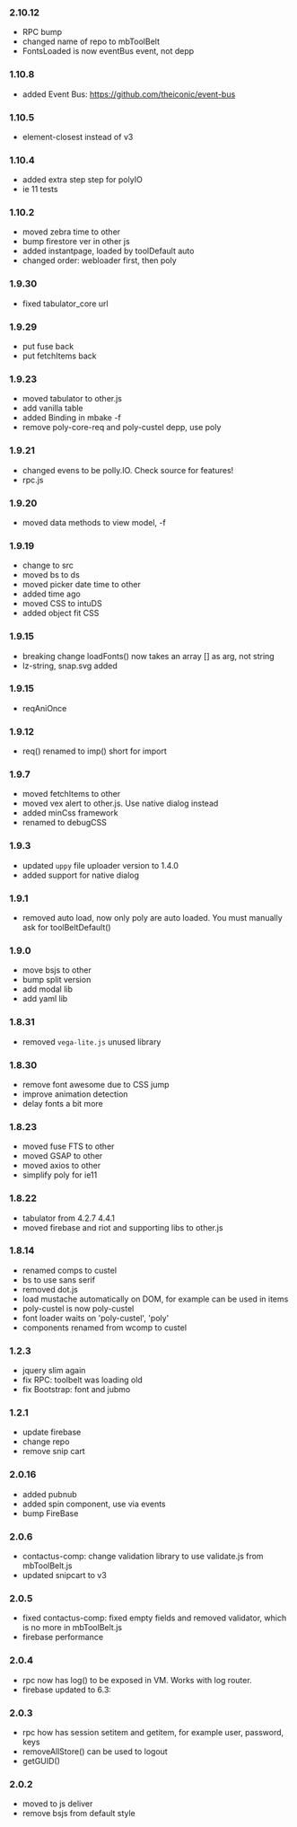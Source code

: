 ### 2.10.12
- RPC bump
- changed name of repo to mbToolBelt
- FontsLoaded is now eventBus event, not depp

### 1.10.8
- added Event Bus: https://github.com/theiconic/event-bus

### 1.10.5
- element-closest instead of v3

### 1.10.4
- added extra step step for polyIO
- ie 11 tests

### 1.10.2
- moved zebra time to other
- bump firestore ver in other js
- added instantpage, loaded by toolDefault auto
- changed order: webloader first, then poly


### 1.9.30
- fixed tabulator_core url

### 1.9.29
- put fuse back
- put fetchItems back

###  1.9.23
- moved tabulator to other.js
- add vanilla table
- added Binding in mbake -f
- remove poly-core-req and poly-custel depp, use poly

###  1.9.21
- changed evens to be polly.IO. Check source for features!
- rpc.js

###  1.9.20
- moved data methods to view model, -f

###  1.9.19
- change to src
- moved bs to ds
- moved picker date time to other
- added time ago
- moved CSS to intuDS
- added object fit CSS

###  1.9.15
- breaking change loadFonts() now takes an array [] as arg, not string
- lz-string, snap.svg added

### 1.9.15
- reqAniOnce

### 1.9.12
- req() renamed to imp() short for import

### 1.9.7
- moved fetchItems to other
- moved vex alert to other.js. Use native dialog instead
- added minCss framework
- renamed to debugCSS

### 1.9.3
- updated `uppy` file uploader version to 1.4.0
- added support for native dialog

### 1.9.1
- removed auto load, now only poly are auto loaded. You must manually ask for toolBeltDefault() 

### 1.9.0
- move bsjs to other
- bump split version
- add modal lib
- add yaml lib


### 1.8.31
- removed `vega-lite.js` unused library

### 1.8.30
- remove font awesome due to CSS jump
- improve animation detection
- delay fonts a bit more

### 1.8.23
- moved fuse FTS to other
- moved GSAP to other
- moved axios to other
- simplify poly for ie11

### 1.8.22
- tabulator from 4.2.7 4.4.1
- moved firebase and riot and supporting libs to other.js

###  1.8.14
- renamed comps to custel
- bs to use sans serif
- removed dot.js
- load mustache automatically on DOM, for example can be used in items
- poly-custel is now poly-custel
- font loader waits on 'poly-custel', 'poly'
- components renamed from wcomp to custel

### 1.2.3
- jquery slim again
- fix RPC: toolbelt was loading old
- fix Bootstrap: font and jubmo

### 1.2.1
- update firebase
- change repo
- remove snip cart

### 2.0.16
- added pubnub
- added spin component, use via events
- bump FireBase

### 2.0.6
- contactus-comp: change validation library to use validate.js from mbToolBelt.js
- updated snipcart to v3

### 2.0.5
- fixed contactus-comp: fixed empty fields and removed validator, which is no more in mbToolBelt.js
- firebase performance

### 2.0.4
- rpc now has log() to be exposed in VM. Works with log router.
- firebase updated to 6.3: 

### 2.0.3
- rpc how has session setitem and getitem, for example user, password, keys
- removeAllStore() can be used to logout
- getGUID()

### 2.0.2
- moved to js deliver
- remove bsjs from default style

